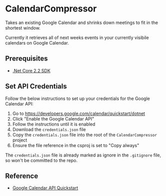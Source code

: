 # CalendarCompressor

Takes an existing Google Calendar and shrinks down meetings to fit in the shortest window.

Currently it retrieves all of next weeks events in your currently visibile calendars on Google Calendar.

## Prerequisites 

* [.Net Core 2.2 SDK](https://dotnet.microsoft.com/download)

## Set API Credentials

Follow the below instructions to set up your credentials for the Google Calendar API:

1. Go to https://developers.google.com/calendar/quickstart/dotnet
2. Click "Enable the Google Calendar API"
3. Follow the instructions until it is enabled
4. Download the `credentials.json` file
5. Copy the `credentials.json` file into the root of the `CalendarCompressor` project
6. Ensure the file reference in the csproj is set to "Copy always"

The `credentials.json` file is already marked as ignore in the `.gitignore` file, so won't be committed to the repo.

## Reference

* [Google Calendar API Quickstart](https://developers.google.com/calendar/quickstart/dotnet)